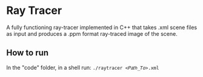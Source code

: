 # Ray Tracer


A fully functioning ray-tracer implemented in C++ that takes .xml scene files as input and produces a .ppm format ray-traced image of the scene.

## How to run

In the "code" folder, in a shell run: `./raytracer <𝑃𝑎𝑡ℎ_𝑇𝑜>.xml`
